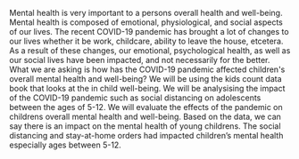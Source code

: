 Mental health is very important to a persons overall health and well-being. Mental health is composed of emotional, physiological, and social aspects of our lives. The recent COVID-19 pandemic has brought a lot of changes to our lives whether it be work, childcare, ability to leave the house, etcetera. As a result of these changes, our emotional, psychological health, as well as our social lives have been impacted, and not necessarily for the better. What we are asking is how has the COVID-19 pandemic affected children's overall mental health and well-being? We will be using the kids count data book that looks at the in child well-being. 
We will be analysising the impact of the COVID-19 pandemic such as social distancing on adolescents between the ages of 5-12. We will evaluate the effects of the pandemic on childrens overall mental health and well-being. Based on the data, we can say there is an impact on the mental health of young childrens. The social distancing and stay-at-home orders had impacted children’s mental health especially ages between 5-12. 

